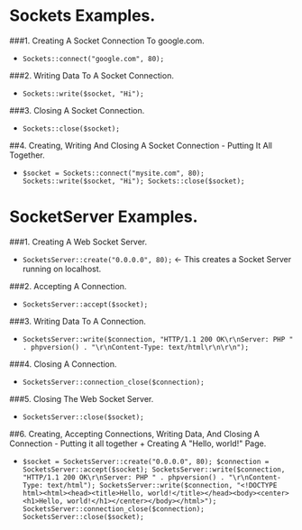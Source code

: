 # Sockets Examples.


###1. Creating A Socket Connection To google.com.

- `Sockets::connect("google.com", 80);`

###2. Writing Data To A Socket Connection.

- `Sockets::write($socket, "Hi");`

###3. Closing A Socket Connection.

- `Sockets::close($socket);`

##4. Creating, Writing And Closing A Socket Connection - Putting It All Together.

- `$socket = Sockets::connect("mysite.com", 80); Sockets::write($socket, "Hi"); Sockets::close($socket);`


# SocketServer Examples.

###1. Creating A Web Socket Server.

- `SocketsServer::create("0.0.0.0", 80);` <- This creates a Socket Server running on localhost.

###2. Accepting A Connection.

- `SocketsServer::accept($socket);`

###3. Writing Data To A Connection.

- `SocketsServer::write($connection, "HTTP/1.1 200 OK\r\nServer: PHP " . phpversion() . "\r\nContent-Type: text/html\r\n\r\n");`

###4. Closing A Connection.

- `SocketsServer::connection_close($connection);`

###5. Closing The Web Socket Server.

- `SocketsServer::close($socket);`

##6. Creating, Accepting Connections, Writing Data, And Closing A Connection - Putting it all together + Creating A "Hello, world!" Page.

- `$socket = SocketsServer::create("0.0.0.0", 80); $connection = SocketsServer::accept($socket); SocketsServer::write($connection, "HTTP/1.1 200 OK\r\nServer: PHP " . phpversion() . "\r\nContent-Type: text/html"); SocketsServer::write($connection, "<!DOCTYPE html><html><head><title>Hello, world!</title></head><body><center><h1>Hello, world!</h1></center></body></html>"); SocketsServer::connection_close($connection); SocketsServer::close($socket);`
